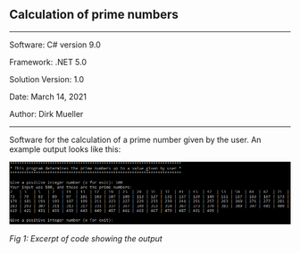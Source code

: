 ## Calculation of prime numbers
**********************************************
Software:		    C# version 9.0

Framework:          .NET 5.0

Solution Version:   1.0

Date: 			    March 14, 2021

Author:			    Dirk Mueller
**********************************************

Software for the calculation of a prime number given by the user. An example output looks like this:

![](screen_output.png)

*Fig 1: Excerpt of code showing the output* 